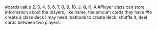 #cards value 2, 3, 4, 5, 6, 7, 8, 9, 10, J, Q, K, A
#Player class can store information about the players, like name, the amount cards they have 
#to create a class deck i may need methods to create deck, shuffle it, deal cards between two players. 